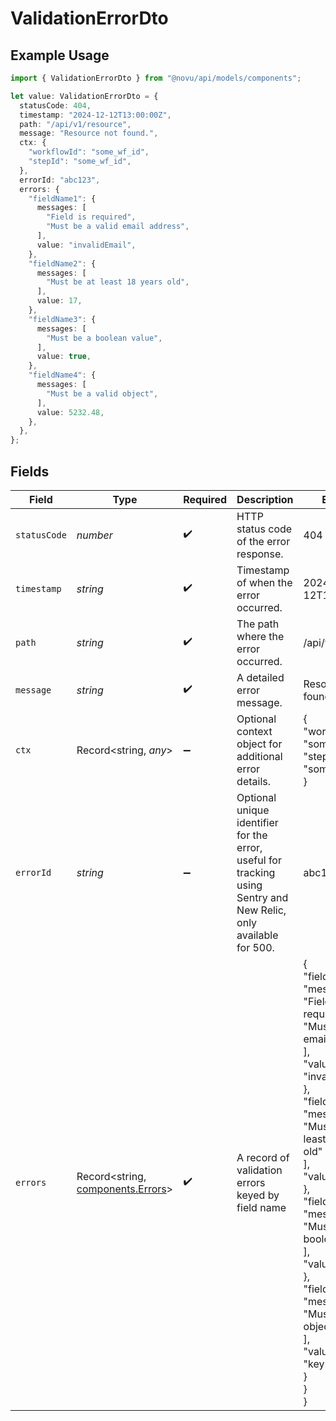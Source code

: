 # ValidationErrorDto

## Example Usage

```typescript
import { ValidationErrorDto } from "@novu/api/models/components";

let value: ValidationErrorDto = {
  statusCode: 404,
  timestamp: "2024-12-12T13:00:00Z",
  path: "/api/v1/resource",
  message: "Resource not found.",
  ctx: {
    "workflowId": "some_wf_id",
    "stepId": "some_wf_id",
  },
  errorId: "abc123",
  errors: {
    "fieldName1": {
      messages: [
        "Field is required",
        "Must be a valid email address",
      ],
      value: "invalidEmail",
    },
    "fieldName2": {
      messages: [
        "Must be at least 18 years old",
      ],
      value: 17,
    },
    "fieldName3": {
      messages: [
        "Must be a boolean value",
      ],
      value: true,
    },
    "fieldName4": {
      messages: [
        "Must be a valid object",
      ],
      value: 5232.48,
    },
  },
};
```

## Fields

| Field                                                                                                                                                                                                                                                                                                                                                                    | Type                                                                                                                                                                                                                                                                                                                                                                     | Required                                                                                                                                                                                                                                                                                                                                                                 | Description                                                                                                                                                                                                                                                                                                                                                              | Example                                                                                                                                                                                                                                                                                                                                                                  |
| ------------------------------------------------------------------------------------------------------------------------------------------------------------------------------------------------------------------------------------------------------------------------------------------------------------------------------------------------------------------------ | ------------------------------------------------------------------------------------------------------------------------------------------------------------------------------------------------------------------------------------------------------------------------------------------------------------------------------------------------------------------------ | ------------------------------------------------------------------------------------------------------------------------------------------------------------------------------------------------------------------------------------------------------------------------------------------------------------------------------------------------------------------------ | ------------------------------------------------------------------------------------------------------------------------------------------------------------------------------------------------------------------------------------------------------------------------------------------------------------------------------------------------------------------------ | ------------------------------------------------------------------------------------------------------------------------------------------------------------------------------------------------------------------------------------------------------------------------------------------------------------------------------------------------------------------------ |
| `statusCode`                                                                                                                                                                                                                                                                                                                                                             | *number*                                                                                                                                                                                                                                                                                                                                                                 | :heavy_check_mark:                                                                                                                                                                                                                                                                                                                                                       | HTTP status code of the error response.                                                                                                                                                                                                                                                                                                                                  | 404                                                                                                                                                                                                                                                                                                                                                                      |
| `timestamp`                                                                                                                                                                                                                                                                                                                                                              | *string*                                                                                                                                                                                                                                                                                                                                                                 | :heavy_check_mark:                                                                                                                                                                                                                                                                                                                                                       | Timestamp of when the error occurred.                                                                                                                                                                                                                                                                                                                                    | 2024-12-12T13:00:00Z                                                                                                                                                                                                                                                                                                                                                     |
| `path`                                                                                                                                                                                                                                                                                                                                                                   | *string*                                                                                                                                                                                                                                                                                                                                                                 | :heavy_check_mark:                                                                                                                                                                                                                                                                                                                                                       | The path where the error occurred.                                                                                                                                                                                                                                                                                                                                       | /api/v1/resource                                                                                                                                                                                                                                                                                                                                                         |
| `message`                                                                                                                                                                                                                                                                                                                                                                | *string*                                                                                                                                                                                                                                                                                                                                                                 | :heavy_check_mark:                                                                                                                                                                                                                                                                                                                                                       | A detailed error message.                                                                                                                                                                                                                                                                                                                                                | Resource not found.                                                                                                                                                                                                                                                                                                                                                      |
| `ctx`                                                                                                                                                                                                                                                                                                                                                                    | Record<string, *any*>                                                                                                                                                                                                                                                                                                                                                    | :heavy_minus_sign:                                                                                                                                                                                                                                                                                                                                                       | Optional context object for additional error details.                                                                                                                                                                                                                                                                                                                    | {<br/>"workflowId": "some_wf_id",<br/>"stepId": "some_wf_id"<br/>}                                                                                                                                                                                                                                                                                                       |
| `errorId`                                                                                                                                                                                                                                                                                                                                                                | *string*                                                                                                                                                                                                                                                                                                                                                                 | :heavy_minus_sign:                                                                                                                                                                                                                                                                                                                                                       | Optional unique identifier for the error, useful for tracking using Sentry and <br/>      New Relic, only available for 500.                                                                                                                                                                                                                                             | abc123                                                                                                                                                                                                                                                                                                                                                                   |
| `errors`                                                                                                                                                                                                                                                                                                                                                                 | Record<string, [components.Errors](../../models/components/errors.md)>                                                                                                                                                                                                                                                                                                   | :heavy_check_mark:                                                                                                                                                                                                                                                                                                                                                       | A record of validation errors keyed by field name                                                                                                                                                                                                                                                                                                                        | {<br/>"fieldName1": {<br/>"messages": [<br/>"Field is required",<br/>"Must be a valid email address"<br/>],<br/>"value": "invalidEmail"<br/>},<br/>"fieldName2": {<br/>"messages": [<br/>"Must be at least 18 years old"<br/>],<br/>"value": 17<br/>},<br/>"fieldName3": {<br/>"messages": [<br/>"Must be a boolean value"<br/>],<br/>"value": true<br/>},<br/>"fieldName4": {<br/>"messages": [<br/>"Must be a valid object"<br/>],<br/>"value": {<br/>"key": "value"<br/>}<br/>}<br/>} |